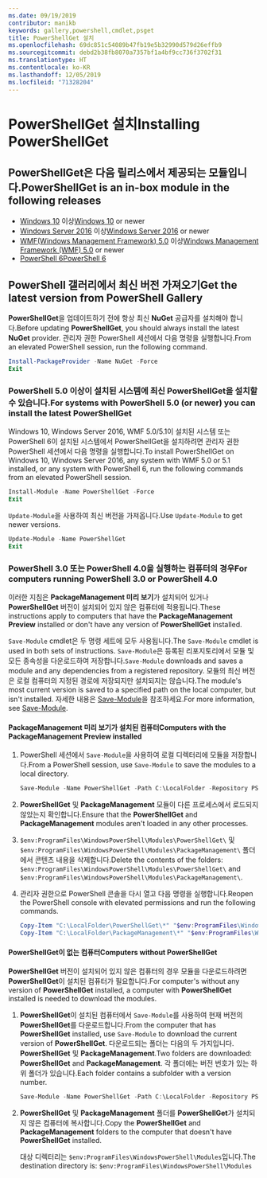 ```yaml
---
ms.date: 09/19/2019
contributor: manikb
keywords: gallery,powershell,cmdlet,psget
title: PowerShellGet 설치
ms.openlocfilehash: 69dc851c54089b47fb19e5b32990d579d26effb9
ms.sourcegitcommit: debd2b38fb8070a7357bf1a4bf9cc736f3702f31
ms.translationtype: HT
ms.contentlocale: ko-KR
ms.lasthandoff: 12/05/2019
ms.locfileid: "71328204"
---
```

# <a name="installing-powershellget"></a><span data-ttu-id="7e9d5-103">PowerShellGet 설치</span><span class="sxs-lookup"><span data-stu-id="7e9d5-103">Installing PowerShellGet</span></span>

## <a name="powershellget-is-an-in-box-module-in-the-following-releases"></a><span data-ttu-id="7e9d5-104">PowerShellGet은 다음 릴리스에서 제공되는 모듈입니다.</span><span class="sxs-lookup"><span data-stu-id="7e9d5-104">PowerShellGet is an in-box module in the following releases</span></span>

- <span data-ttu-id="7e9d5-105">[Windows 10](https://www.microsoft.com/windows) 이상</span><span class="sxs-lookup"><span data-stu-id="7e9d5-105">[Windows 10](https://www.microsoft.com/windows) or newer</span></span>
- <span data-ttu-id="7e9d5-106">[Windows Server 2016](/windows-server/windows-server) 이상</span><span class="sxs-lookup"><span data-stu-id="7e9d5-106">[Windows Server 2016](/windows-server/windows-server) or newer</span></span>
- <span data-ttu-id="7e9d5-107">[WMF(Windows Management Framework) 5.0](https://www.microsoft.com/download/details.aspx?id=50395) 이상</span><span class="sxs-lookup"><span data-stu-id="7e9d5-107">[Windows Management Framework (WMF) 5.0](https://www.microsoft.com/download/details.aspx?id=50395) or newer</span></span>
- [<span data-ttu-id="7e9d5-108">PowerShell 6</span><span class="sxs-lookup"><span data-stu-id="7e9d5-108">PowerShell 6</span></span>](https://github.com/PowerShell/PowerShell/releases)

## <a name="get-the-latest-version-from-powershell-gallery"></a><span data-ttu-id="7e9d5-109">PowerShell 갤러리에서 최신 버전 가져오기</span><span class="sxs-lookup"><span data-stu-id="7e9d5-109">Get the latest version from PowerShell Gallery</span></span>

<span data-ttu-id="7e9d5-110">**PowerShellGet**을 업데이트하기 전에 항상 최신 **NuGet** 공급자를 설치해야 합니다.</span><span class="sxs-lookup"><span data-stu-id="7e9d5-110">Before updating **PowerShellGet**, you should always install the latest **NuGet** provider.</span></span> <span data-ttu-id="7e9d5-111">관리자 권한 PowerShell 세션에서 다음 명령을 실행합니다.</span><span class="sxs-lookup"><span data-stu-id="7e9d5-111">From an elevated PowerShell session, run the following command.</span></span>

```powershell
Install-PackageProvider -Name NuGet -Force
Exit
```

### <a name="for-systems-with-powershell-50-or-newer-you-can-install-the-latest-powershellget"></a><span data-ttu-id="7e9d5-112">PowerShell 5.0 이상이 설치된 시스템에 최신 PowerShellGet을 설치할 수 있습니다.</span><span class="sxs-lookup"><span data-stu-id="7e9d5-112">For systems with PowerShell 5.0 (or newer) you can install the latest PowerShellGet</span></span>

<span data-ttu-id="7e9d5-113">Windows 10, Windows Server 2016, WMF 5.0/5.1이 설치된 시스템 또는 PowerShell 6이 설치된 시스템에서 PowerShellGet을 설치하려면 관리자 권한 PowerShell 세션에서 다음 명령을 실행합니다.</span><span class="sxs-lookup"><span data-stu-id="7e9d5-113">To install PowerShellGet on Windows 10, Windows Server 2016, any system with WMF 5.0 or 5.1 installed, or any system with PowerShell 6, run the following commands from an elevated PowerShell session.</span></span>

```powershell
Install-Module -Name PowerShellGet -Force
Exit
```

<span data-ttu-id="7e9d5-114">`Update-Module`을 사용하여 최신 버전을 가져옵니다.</span><span class="sxs-lookup"><span data-stu-id="7e9d5-114">Use `Update-Module` to get newer versions.</span></span>

```powershell
Update-Module -Name PowerShellGet
Exit
```

### <a name="for-computers-running-powershell-30-or-powershell-40"></a><span data-ttu-id="7e9d5-115">PowerShell 3.0 또는 PowerShell 4.0을 실행하는 컴퓨터의 경우</span><span class="sxs-lookup"><span data-stu-id="7e9d5-115">For computers running PowerShell 3.0 or PowerShell 4.0</span></span>

<span data-ttu-id="7e9d5-116">이러한 지침은 **PackageManagement 미리 보기**가 설치되어 있거나 **PowerShellGet** 버전이 설치되어 있지 않은 컴퓨터에 적용됩니다.</span><span class="sxs-lookup"><span data-stu-id="7e9d5-116">These instructions apply to computers that have the **PackageManagement Preview** installed or don't have any version of **PowerShellGet** installed.</span></span>

<span data-ttu-id="7e9d5-117">`Save-Module` cmdlet은 두 명령 세트에 모두 사용됩니다.</span><span class="sxs-lookup"><span data-stu-id="7e9d5-117">The `Save-Module` cmdlet is used in both sets of instructions.</span></span> <span data-ttu-id="7e9d5-118">`Save-Module`은 등록된 리포지토리에서 모듈 및 모든 종속성을 다운로드하여 저장합니다.</span><span class="sxs-lookup"><span data-stu-id="7e9d5-118">`Save-Module` downloads and saves a module and any dependencies from a registered repository.</span></span> <span data-ttu-id="7e9d5-119">모듈의 최신 버전은 로컬 컴퓨터의 지정된 경로에 저장되지만 설치되지는 않습니다.</span><span class="sxs-lookup"><span data-stu-id="7e9d5-119">The module's most current version is saved to a specified path on the local computer, but isn't installed.</span></span> <span data-ttu-id="7e9d5-120">자세한 내용은 [Save-Module](/powershell/module/PowershellGet/Save-Module)을 참조하세요.</span><span class="sxs-lookup"><span data-stu-id="7e9d5-120">For more information, see [Save-Module](/powershell/module/PowershellGet/Save-Module).</span></span>

#### <a name="computers-with-the-packagemanagement-preview-installed"></a><span data-ttu-id="7e9d5-121">PackageManagement 미리 보기가 설치된 컴퓨터</span><span class="sxs-lookup"><span data-stu-id="7e9d5-121">Computers with the PackageManagement Preview installed</span></span>

1. <span data-ttu-id="7e9d5-122">PowerShell 세션에서 `Save-Module`을 사용하여 로컬 디렉터리에 모듈을 저장합니다.</span><span class="sxs-lookup"><span data-stu-id="7e9d5-122">From a PowerShell session, use `Save-Module` to save the modules to a local directory.</span></span>

   ```powershell
   Save-Module -Name PowerShellGet -Path C:\LocalFolder -Repository PSGallery
   ```

1. <span data-ttu-id="7e9d5-123">**PowerShellGet** 및 **PackageManagement** 모듈이 다른 프로세스에서 로드되지 않았는지 확인합니다.</span><span class="sxs-lookup"><span data-stu-id="7e9d5-123">Ensure that the **PowerShellGet** and **PackageManagement** modules aren't loaded in any other processes.</span></span>
1. <span data-ttu-id="7e9d5-124">`$env:ProgramFiles\WindowsPowerShell\Modules\PowerShellGet\` 및 `$env:ProgramFiles\WindowsPowerShell\Modules\PackageManagement\` 폴더에서 콘텐츠 내용을 삭제합니다.</span><span class="sxs-lookup"><span data-stu-id="7e9d5-124">Delete the contents of the folders: `$env:ProgramFiles\WindowsPowerShell\Modules\PowerShellGet\` and `$env:ProgramFiles\WindowsPowerShell\Modules\PackageManagement\`.</span></span>
1. <span data-ttu-id="7e9d5-125">관리자 권한으로 PowerShell 콘솔을 다시 열고 다음 명령을 실행합니다.</span><span class="sxs-lookup"><span data-stu-id="7e9d5-125">Reopen the PowerShell console with elevated permissions and run the following commands.</span></span>

   ```powershell
   Copy-Item "C:\LocalFolder\PowerShellGet\*" "$env:ProgramFiles\WindowsPowerShell\Modules\PowerShellGet\" -Recurse -Force
   Copy-Item "C:\LocalFolder\PackageManagement\*" "$env:ProgramFiles\WindowsPowerShell\Modules\PackageManagement\" -Recurse -Force
   ```

#### <a name="computers-without-powershellget"></a><span data-ttu-id="7e9d5-126">PowerShellGet이 없는 컴퓨터</span><span class="sxs-lookup"><span data-stu-id="7e9d5-126">Computers without PowerShellGet</span></span>

<span data-ttu-id="7e9d5-127">**PowerShellGet** 버전이 설치되어 있지 않은 컴퓨터의 경우 모듈을 다운로드하려면 **PowerShellGet**이 설치된 컴퓨터가 필요합니다.</span><span class="sxs-lookup"><span data-stu-id="7e9d5-127">For computer's without any version of **PowerShellGet** installed, a computer with **PowerShellGet** installed is needed to download the modules.</span></span>

1. <span data-ttu-id="7e9d5-128">**PowerShellGet**이 설치된 컴퓨터에서 `Save-Module`를 사용하여 현재 버전의 **PowerShellGet**를 다운로드합니다.</span><span class="sxs-lookup"><span data-stu-id="7e9d5-128">From the computer that has **PowerShellGet** installed, use `Save-Module` to download the current version of **PowerShellGet**.</span></span> <span data-ttu-id="7e9d5-129">다운로드되는 폴더는 다음의 두 가지입니다. **PowerShellGet** 및 **PackageManagement**.</span><span class="sxs-lookup"><span data-stu-id="7e9d5-129">Two folders are downloaded: **PowerShellGet** and **PackageManagement**.</span></span> <span data-ttu-id="7e9d5-130">각 폴더에는 버전 번호가 있는 하위 폴더가 있습니다.</span><span class="sxs-lookup"><span data-stu-id="7e9d5-130">Each folder contains a subfolder with a version number.</span></span>

   ```powershell
   Save-Module -Name PowerShellGet -Path C:\LocalFolder -Repository PSGallery
   ```

1. <span data-ttu-id="7e9d5-131">**PowerShellGet** 및 **PackageManagement** 폴더를 **PowerShellGet**가 설치되지 않은 컴퓨터에 복사합니다.</span><span class="sxs-lookup"><span data-stu-id="7e9d5-131">Copy the **PowerShellGet** and **PackageManagement** folders to the computer that doesn't have **PowerShellGet** installed.</span></span>

   <span data-ttu-id="7e9d5-132">대상 디렉터리는 `$env:ProgramFiles\WindowsPowerShell\Modules`입니다.</span><span class="sxs-lookup"><span data-stu-id="7e9d5-132">The destination directory is: `$env:ProgramFiles\WindowsPowerShell\Modules`</span></span>
